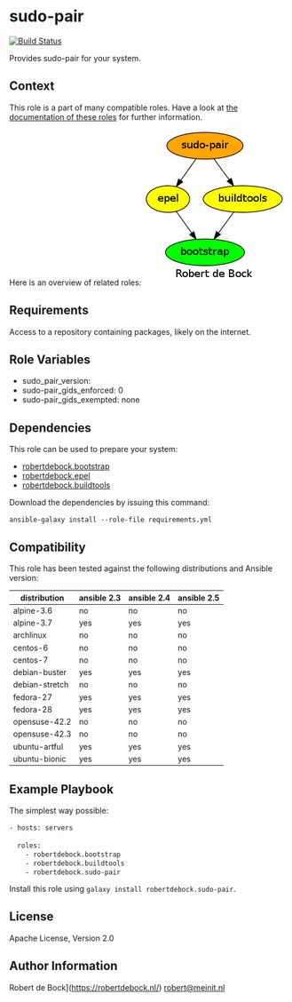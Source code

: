 sudo-pair
=========

[![Build Status](https://travis-ci.org/robertdebock/ansible-role-sudo-pair.svg?branch=master)](https://travis-ci.org/robertdebock/ansible-role-sudo-pair)

Provides sudo-pair for your system.

Context
-------
This role is a part of many compatible roles. Have a look at [the documentation of these roles](https://robertdebock.nl/) for further information.

Here is an overview of related roles:
![dependencies](https://raw.githubusercontent.com/robertdebock/drawings/artifacts/sudo-pair.png "Dependency")

Requirements
------------

Access to a repository containing packages, likely on the internet.

Role Variables
--------------

- sudo_pair_version:
- sudo-pair_gids_enforced: 0
- sudo-pair_gids_exempted: none

Dependencies
------------

This role can be used to prepare your system:

- [robertdebock.bootstrap](https://travis-ci.org/robertdebock/ansible-role-bootstrap)
- [robertdebock.epel](https://travis-ci.org/robertdebock/ansible-role-epel)
- [robertdebock.buildtools](https://travis-ci.org/robertdebock/ansible-role-buildtools)

Download the dependencies by issuing this command:
```
ansible-galaxy install --role-file requirements.yml
```

Compatibility
-------------

This role has been tested against the following distributions and Ansible version:

|distribution|ansible 2.3|ansible 2.4|ansible 2.5|
|------------|-----------|-----------|-----------|
|alpine-3.6|no|no|no|
|alpine-3.7|yes|yes|yes|
|archlinux|no|no|no|
|centos-6|no|no|no|
|centos-7|no|no|no|
|debian-buster|yes|yes|yes|
|debian-stretch|no|no|no|
|fedora-27|yes|yes|yes|
|fedora-28|yes|yes|yes|
|opensuse-42.2|no|no|no|
|opensuse-42.3|no|no|no|
|ubuntu-artful|yes|yes|yes|
|ubuntu-bionic|yes|yes|yes|

Example Playbook
----------------

The simplest way possible:
```
- hosts: servers

  roles:
    - robertdebock.bootstrap
    - robertdebock.buildtools
    - robertdebock.sudo-pair
```

Install this role using `galaxy install robertdebock.sudo-pair`.

License
-------

Apache License, Version 2.0

Author Information
------------------

Robert de Bock](https://robertdebock.nl/) <robert@meinit.nl>
